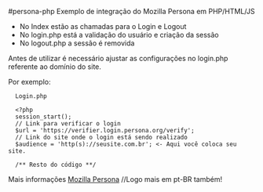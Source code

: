 #persona-php
Exemplo de integração do Mozilla Persona em PHP/HTML/JS

- No Index estão as chamadas para o Login e Logout
- No login.php está a validação do usuário e criação da sessão
- No logout.php a sessão é removida

Antes de utilizar é necessário ajustar as configurações no login.php referente ao domínio do site.

Por exemplo:
```
  Login.php
  
  <?php
  session_start();
  // Link para verificar o login
  $url = 'https://verifier.login.persona.org/verify';
  // Link do site onde o login está sendo realizado
  $audience = 'http(s)://seusite.com.br'; <- Aqui você coloca seu site.
  
  /** Resto do código **/
```

Mais informações
[Mozilla Persona] //Logo mais em pt-BR também! 

[Mozilla Persona]:https://developer.mozilla.org/en-US/Persona/
